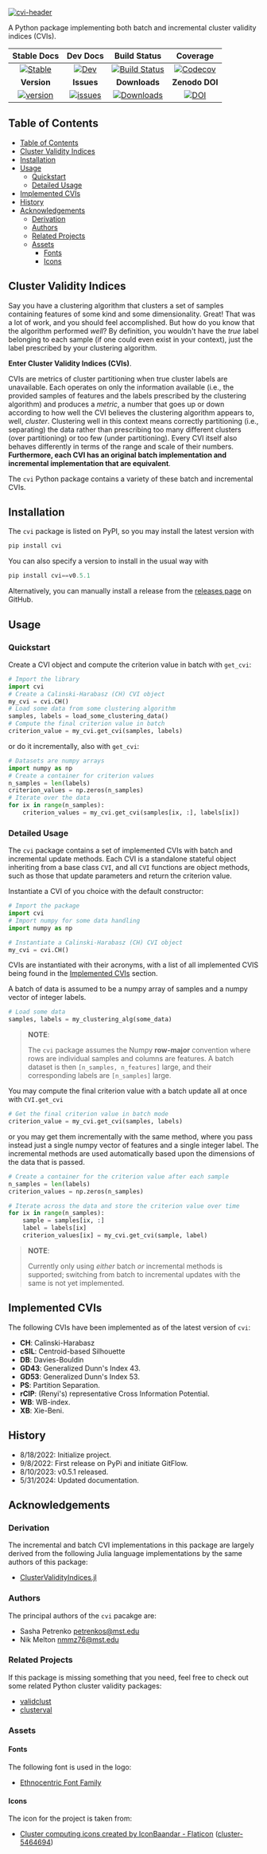 [![cvi-header](https://github.com/AP6YC/FileStorage/blob/main/cvi/header.png?raw=true)][docs-dev-url]

A Python package implementing both batch and incremental cluster validity indices (CVIs).

| **Stable Docs**  | **Dev Docs** | **Build Status** | **Coverage** |
|:----------------:|:------------:|:----------------:|:------------:|
| [![Stable][docs-stable-img]][docs-stable-url] | [![Dev][docs-dev-img]][docs-dev-url]| [![Build Status][ci-img]][ci-url] | [![Codecov][codecov-img]][codecov-url] |
| **Version** | **Issues** | **Downloads** | **Zenodo DOI** |
| [![version][version-img]][version-url] | [![issues][issues-img]][issues-url] | [![Downloads][downloads-img]][downloads-url] |  [![DOI][zenodo-img]][zenodo-url] |

[downloads-img]: https://static.pepy.tech/badge/cvi
[downloads-url]: https://pepy.tech/project/cvi

[zenodo-img]: https://zenodo.org/badge/526280198.svg
[zenodo-url]: https://zenodo.org/badge/latestdoi/526280198

[docs-stable-img]: https://readthedocs.org/projects/cluster-validity-indices/badge/?version=latest
[docs-stable-url]: https://cluster-validity-indices.readthedocs.io/en/latest/?badge=latest

[docs-dev-img]: https://readthedocs.org/projects/cluster-validity-indices/badge/?version=develop
[docs-dev-url]: https://cluster-validity-indices.readthedocs.io/en/develop/?badge=develop

[ci-img]: https://github.com/AP6YC/cvi/actions/workflows/Test.yml/badge.svg
[ci-url]: https://github.com/AP6YC/cvi/actions/workflows/Test.yml

[codecov-img]: https://codecov.io/gh/AP6YC/cvi/branch/main/graph/badge.svg
[codecov-url]: https://codecov.io/gh/AP6YC/cvi

[version-img]: https://img.shields.io/pypi/v/cvi.svg
[version-url]: https://pypi.org/project/cvi

[issues-img]: https://img.shields.io/github/issues/AP6YC/cvi?style=flat
[issues-url]: https://github.com/AP6YC/cvi/issues

## Table of Contents

- [Table of Contents](#table-of-contents)
- [Cluster Validity Indices](#cluster-validity-indices)
- [Installation](#installation)
- [Usage](#usage)
  - [Quickstart](#quickstart)
  - [Detailed Usage](#detailed-usage)
- [Implemented CVIs](#implemented-cvis)
- [History](#history)
- [Acknowledgements](#acknowledgements)
  - [Derivation](#derivation)
  - [Authors](#authors)
  - [Related Projects](#related-projects)
  - [Assets](#assets)
    - [Fonts](#fonts)
    - [Icons](#icons)

## Cluster Validity Indices

Say you have a clustering algorithm that clusters a set of samples containing features of some kind and some dimensionality.
Great!
That was a lot of work, and you should feel accomplished.
But how do you know that the algorithm performed _well_?
By definition, you wouldn't have the _true_ label belonging to each sample (if one could even exist in your context), just the label prescribed by your clustering algorithm.

**Enter Cluster Validity Indices (CVIs)**.

CVIs are metrics of cluster partitioning when true cluster labels are unavailable.
Each operates on only the information available (i.e., the provided samples of features and the labels prescribed by the clustering algorithm) and produces a _metric_, a number that goes up or down according to how well the CVI believes the clustering algorithm appears to, well, _cluster_.
Clustering well in this context means correctly partitioning (i.e., separating) the data rather than prescribing too many different clusters (over partitioning) or too few (under partitioning).
Every CVI itself also behaves differently in terms of the range and scale of their numbers.
**Furthermore, each CVI has an original batch implementation and incremental implementation that are equivalent**.

The `cvi` Python package contains a variety of these batch and incremental CVIs.

## Installation

The `cvi` package is listed on PyPI, so you may install the latest version with

```python
pip install cvi
```

You can also specify a version to install in the usual way with

```python
pip install cvi==v0.5.1
```

Alternatively, you can manually install a release from the [releases page](https://github.com/AP6YC/cvi/releases) on GitHub.

## Usage

### Quickstart

Create a CVI object and compute the criterion value in batch with `get_cvi`:

```python
# Import the library
import cvi
# Create a Calinski-Harabasz (CH) CVI object
my_cvi = cvi.CH()
# Load some data from some clustering algorithm
samples, labels = load_some_clustering_data()
# Compute the final criterion value in batch
criterion_value = my_cvi.get_cvi(samples, labels)
```

or do it incrementally, also with `get_cvi`:

```python
# Datasets are numpy arrays
import numpy as np
# Create a container for criterion values
n_samples = len(labels)
criterion_values = np.zeros(n_samples)
# Iterate over the data
for ix in range(n_samples):
    criterion_values = my_cvi.get_cvi(samples[ix, :], labels[ix])
```

### Detailed Usage

The `cvi` package contains a set of implemented CVIs with batch and incremental update methods.
Each CVI is a standalone stateful object inheriting from a base class `CVI`, and all `CVI` functions are object methods, such as those that update parameters and return the criterion value.

Instantiate a CVI of you choice with the default constructor:

```python
# Import the package
import cvi
# Import numpy for some data handling
import numpy as np

# Instantiate a Calinski-Harabasz (CH) CVI object
my_cvi = cvi.CH()
```

CVIs are instantiated with their acronyms, with a list of all implemented CVIS being found in the [Implemented CVIs](#implemented-cvis) section.

A batch of data is assumed to be a numpy array of samples and a numpy vector of integer labels.

```python
# Load some data
samples, labels = my_clustering_alg(some_data)
```

> **NOTE**:
>
> The `cvi` package assumes the Numpy **row-major** convention where rows are individual samples and columns are features.
> A batch dataset is then `[n_samples, n_features]` large, and their corresponding labels are `[n_samples]` large.

You may compute the final criterion value with a batch update all at once with `CVI.get_cvi`

```python
# Get the final criterion value in batch mode
criterion_value = my_cvi.get_cvi(samples, labels)
```

or you may get them incrementally with the same method, where you pass instead just a single numpy vector of features and a single integer label.
The incremental methods are used automatically based upon the dimensions of the data that is passed.

```python
# Create a container for the criterion value after each sample
n_samples = len(labels)
criterion_values = np.zeros(n_samples)

# Iterate across the data and store the criterion value over time
for ix in range(n_samples):
    sample = samples[ix, :]
    label = labels[ix]
    criterion_values[ix] = my_cvi.get_cvi(sample, label)
```

> **NOTE**:
>
> Currently only using _either_ batch _or_ incremental methods is supported; switching from batch to incremental updates with the same is not yet implemented.

## Implemented CVIs

The following CVIs have been implemented as of the latest version of `cvi`:

- **CH**: Calinski-Harabasz
- **cSIL**: Centroid-based Silhouette
- **DB**: Davies-Bouldin
- **GD43**: Generalized Dunn's Index 43.
- **GD53**: Generalized Dunn's Index 53.
- **PS**: Partition Separation.
- **rCIP**: (Renyi's) representative Cross Information Potential.
- **WB**: WB-index.
- **XB**: Xie-Beni.

## History

- 8/18/2022: Initialize project.
- 9/8/2022: First release on PyPi and initiate GitFlow.
- 8/10/2023: v0.5.1 released.
- 5/31/2024: Updated documentation.

## Acknowledgements

### Derivation

The incremental and batch CVI implementations in this package are largely derived from the following Julia language implementations by the same authors of this package:

- [ClusterValidityIndices.jl](https://github.com/AP6YC/ClusterValidityIndices.jl)

### Authors

The principal authors of the `cvi` pacakge are:

- Sasha Petrenko <petrenkos@mst.edu>
- Nik Melton <nmmz76@mst.edu>

### Related Projects

If this package is missing something that you need, feel free to check out some related Python cluster validity packages:

- [validclust](https://github.com/crew102/validclust)
- [clusterval](https://github.com/Nuno09/clusterval)

### Assets

#### Fonts

The following font is used in the logo:

- [Ethnocentric Font Family](https://www.1001fonts.com/ethnocentric-font.html)

#### Icons

The icon for the project is taken from:

- [Cluster computing icons created by IconBaandar - Flaticon](https://www.flaticon.com/free-icons/cluster-computing) ([cluster-5464694](https://www.flaticon.com/free-icon/cluster_5464694))
